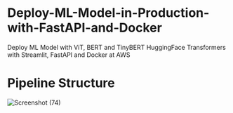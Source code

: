 # Deploy-ML-Model-in-Production-with-FastAPI-and-Docker
Deploy ML Model with ViT, BERT and TinyBERT HuggingFace Transformers with Streamlit, FastAPI and Docker at AWS

# Pipeline Structure

![Screenshot (74)](https://github.com/user-attachments/assets/0c71e9bb-a764-46e2-bc40-a1046d4f1282)

